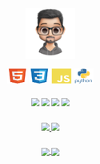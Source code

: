 <div align="center" style="">
<img alt="Teruo-pic" height="100" src="https://github.com/teruo-ot/teruo-ot/blob/main/teruo-picture-noborder.png">
</div>


<div align="center" style="display: inline_block"><br>
  <img align="center" alt="HTML" height="30" width="40" src="https://raw.githubusercontent.com/devicons/devicon/master/icons/html5/html5-original.svg">
  <img align="center" alt="CSS" height="30" width="40" src="https://raw.githubusercontent.com/devicons/devicon/master/icons/css3/css3-original.svg">
  <img align="center" alt="Js" height="30" width="40" src="https://raw.githubusercontent.com/devicons/devicon/master/icons/javascript/javascript-plain.svg">
  <img align="center" alt="Js" height="30" width="40" src="https://github.com/devicons/devicon/blob/master/icons/python/python-original-wordmark.svg">

</div>
  
  ##
 
<div align="center"> 
  <a href="https://www.youtube.com/c/nixware" target="_blank"><img src="https://img.shields.io/badge/YouTube-FF0000?style=for-the-badge&logo=youtube&logoColor=white" target="_blank"></a>
   <a href="https://www.linkedin.com/in/teruo/" target="_blank"><img src="https://img.shields.io/badge/-LinkedIn-%230077B5?style=for-the-badge&logo=linkedin&logoColor=white" target="_blank"></a> 
  <a href="https://www.instagram.com/teruo.ouchi/" target="_blank"><img src="https://img.shields.io/badge/-Instagram-%23E4405F?style=for-the-badge&logo=instagram&logoColor=white" target="_blank"></a>
  <a href = "mailto:marcos.teruo.ouchi@gmail.com"><img src="https://img.shields.io/badge/-Gmail-%23333?style=for-the-badge&logo=gmail&logoColor=white" target="_blank"></a>
  </div>

  ## 

  <div align="center">
  <a href="https://github.com/teruo-ot">
  <img height="180em" src="https://github-readme-stats.vercel.app/api?username=teruo-ot&show_icons=true&theme=material-palenight&include_all_commits=true&count_private=true"/>
  <img height="180em" src="https://github-readme-stats.vercel.app/api/top-langs/?username=teruo-ot&layout=compact&langs_count=7&theme=material-palenight"/>
</div>

    
  ## 

<div align="center">
  <a href="https://github.com/teruo-ot/lua">
  <img align="center" src="https://github-readme-stats.vercel.app/api/pin/?username=teruo-ot&theme=material-palenight&repo=lua" />
</a>
<a href="https://github.com/teruo-ot/patriciamartinelli.com.br">
  <img align="center" src="https://github-readme-stats.vercel.app/api/pin/?username=teruo-ot&theme=material-palenight&repo=patriciamartinelli.com.br" />
</a>
</div>
